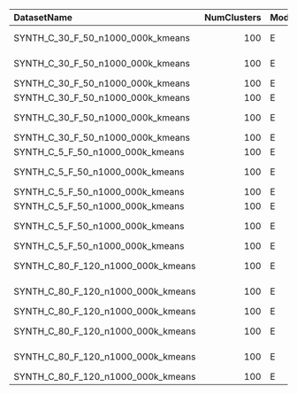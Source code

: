 | DatasetName                        |   NumClusters | Mode   | metric   | baseline   | compare_suite   |   mean_baseline |   mean_compare |      Rel |   Improvement_% | paired_mode   |   n_base |   n_cmp |     t_stat |         t_p |   wilcoxon_stat |    wilcoxon_p |    cohens_d |
|:-----------------------------------|--------------:|:-------|:---------|:-----------|:----------------|----------------:|---------------:|---------:|----------------:|:--------------|---------:|--------:|-----------:|------------:|----------------:|--------------:|------------:|
| SYNTH_C_30_F_50_n1000_000k_kmeans  |           100 | E      | Time     | Double     | MiniBatch+Full  |    28.2894      |   18.5911      | 0.657175 |       34.2825   | paired        |       32 |      32 |   5.20552  | 1.19139e-05 |              36 |   2.31294e-06 |  -0.920214  |
| SYNTH_C_30_F_50_n1000_000k_kmeans  |           100 | E      | Inertia  | Double     | MiniBatch+Full  |     4.88372e+07 |    4.89303e+07 | 1.00191  |       -0.190634 | paired        |       32 |      32 |  -1.10746  | 0.276615    |               3 |   2.32831e-09 |   0.195773  |
| SYNTH_C_30_F_50_n1000_000k_kmeans  |           100 | E      | PeakMB   | Double     | MiniBatch+Full  |   400           |  190.773       | 0.476933 |       52.3067   | paired        |       32 |      32 | inf        | 0           |             nan | nan           | nan         |
| SYNTH_C_30_F_50_n1000_000k_kmeans  |           100 | E      | Time     | Single     | MiniBatch+Full  |    17.9333      |   18.5911      | 1.03668  |       -3.6683   | paired        |       32 |      32 |  -0.511557 | 0.612586    |             223 |   0.454045    |   0.0904313 |
| SYNTH_C_30_F_50_n1000_000k_kmeans  |           100 | E      | Inertia  | Single     | MiniBatch+Full  |     4.19893e+07 |    4.89303e+07 | 1.1653   |      -16.5305   | paired        |       32 |      32 | -82.5544   | 6.61135e-38 |               0 |   4.65661e-10 |  14.5937    |
| SYNTH_C_30_F_50_n1000_000k_kmeans  |           100 | E      | PeakMB   | Single     | MiniBatch+Full  |   200           |  190.773       | 0.953865 |        4.61349  | paired        |       32 |      32 | inf        | 0           |             nan | nan           | nan         |
| SYNTH_C_5_F_50_n1000_000k_kmeans   |           100 | E      | Time     | Double     | MiniBatch+Full  |    27.8057      |   22.1892      | 0.79801  |       20.199    | paired        |       32 |      32 |   2.94586  | 0.00606362  |             147 |   0.0279772   |  -0.520759  |
| SYNTH_C_5_F_50_n1000_000k_kmeans   |           100 | E      | Inertia  | Double     | MiniBatch+Full  |     4.62094e+07 |    4.6417e+07  | 1.00449  |       -0.449202 | paired        |       32 |      32 |  -1.14248  | 0.262001    |               0 |   4.65661e-10 |   0.201964  |
| SYNTH_C_5_F_50_n1000_000k_kmeans   |           100 | E      | PeakMB   | Double     | MiniBatch+Full  |   400           |  190.773       | 0.476933 |       52.3067   | paired        |       32 |      32 | inf        | 0           |             nan | nan           | nan         |
| SYNTH_C_5_F_50_n1000_000k_kmeans   |           100 | E      | Time     | Single     | MiniBatch+Full  |    17.2322      |   22.1892      | 1.28766  |      -28.7662   | paired        |       32 |      32 |  -3.03919  | 0.00478745  |             123 |   0.00733334  |   0.537257  |
| SYNTH_C_5_F_50_n1000_000k_kmeans   |           100 | E      | Inertia  | Single     | MiniBatch+Full  |     3.98072e+07 |    4.6417e+07  | 1.16605  |      -16.6045   | paired        |       32 |      32 | -36.3899   | 5.33852e-27 |               0 |   4.65661e-10 |   6.43288   |
| SYNTH_C_5_F_50_n1000_000k_kmeans   |           100 | E      | PeakMB   | Single     | MiniBatch+Full  |   200           |  190.773       | 0.953865 |        4.61349  | paired        |       32 |      32 | inf        | 0           |             nan | nan           | nan         |
| SYNTH_C_80_F_120_n1000_000k_kmeans |           100 | E      | Time     | Double     | MiniBatch+Full  |    64.0649      |   27.7378      | 0.432964 |       56.7036   | paired        |       32 |      32 |   7.9431   | 5.74473e-09 |               3 |   2.32831e-09 |  -1.40415   |
| SYNTH_C_80_F_120_n1000_000k_kmeans |           100 | E      | Inertia  | Double     | MiniBatch+Full  |     4.44377e+08 |    2.81457e+08 | 0.633375 |       36.6625   | paired        |       32 |      32 |  91.6396   | 2.63172e-39 |               0 |   4.65661e-10 | -16.1997    |
| SYNTH_C_80_F_120_n1000_000k_kmeans |           100 | E      | PeakMB   | Double     | MiniBatch+Full  |   960           |  457.855       | 0.476933 |       52.3067   | paired        |       32 |      32 | inf        | 0           |             nan | nan           | nan         |
| SYNTH_C_80_F_120_n1000_000k_kmeans |           100 | E      | Time     | Single     | MiniBatch+Full  |    40.4849      |   27.7378      | 0.685138 |       31.4862   | paired        |       32 |      32 |   4.77518  | 4.08722e-05 |              54 |   2.26889e-05 |  -0.844141  |
| SYNTH_C_80_F_120_n1000_000k_kmeans |           100 | E      | Inertia  | Single     | MiniBatch+Full  |     3.4656e+08  |    2.81457e+08 | 0.812146 |       18.7854   | paired        |       32 |      32 |  36.7418   | 3.98744e-27 |               0 |   4.65661e-10 |  -6.49509   |
| SYNTH_C_80_F_120_n1000_000k_kmeans |           100 | E      | PeakMB   | Single     | MiniBatch+Full  |   480           |  457.855       | 0.953865 |        4.61349  | paired        |       32 |      32 | inf        | 0           |             nan | nan           | nan         |